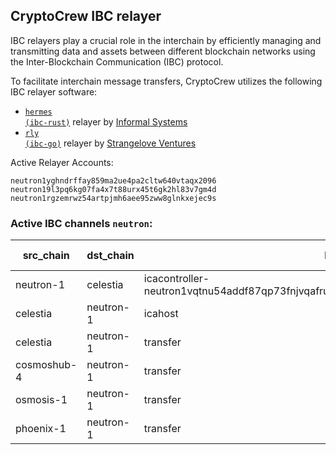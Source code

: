 ## CryptoCrew IBC relayer
IBC relayers play a crucial role in the interchain by efficiently managing and transmitting data and assets between different blockchain networks using the Inter-Blockchain Communication (IBC) protocol.

To facilitate interchain message transfers, CryptoCrew utilizes the following IBC relayer software: 
- <a href="https://github.com/informalsystems/hermes"><code>hermes (ibc-rust)</code></a> relayer by [Informal Systems](https://github.com/informalsystems)
- <a href="https://github.com/cosmos/relayer"><code>rly (ibc-go)</code></a> relayer by [Strangelove Ventures](https://github.com/strangelove-ventures)

Active Relayer Accounts:
```
neutron1yghndrffay859ma2ue4pa2cltw640vtaqx2096
neutron19l3pq6kg07fa4x7t88urx45t6gk2hl83v7gm4d
neutron1rgzemrwz54artpjmh6aee95zww8glnkxejec9s
```

### Active IBC channels `neutron`:
| src_chain | dst_chain | IBC port | IBC channel |
| --------------- | --------------- | ------------ | ------------------- |
| neutron-1 | celestia | icacontroller-neutron1vqtnu54addf87qp73fnjvqafruzkr2zjgswkhsmsg45t08wla2nqqan0hc.DROP | channel-6028 |
| celestia | neutron-1 | icahost | channel-57 |
| celestia | neutron-1 | transfer | channel-8 |
| cosmoshub-4 | neutron-1 | transfer | channel-569 |
| osmosis-1 | neutron-1 | transfer | channel-874 |
| phoenix-1 | neutron-1 | transfer | channel-229 |